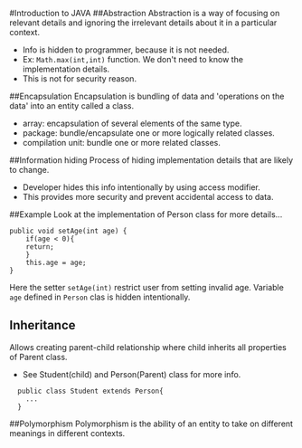 #Introduction to JAVA
##Abstraction
Abstraction is a way of focusing on relevant details and ignoring the irrelevant details about it in a particular context.
- Info is hidden to programmer, because it is not needed.
- Ex: `Math.max(int,int)` function. We don't need to know the implementation details.
- This is not for security reason.

##Encapsulation
Encapsulation is bundling of data and 'operations on the data' into an entity called a class.
- array: encapsulation of several elements of the same type.
- package: bundle/encapsulate one or more logically related classes.
- compilation unit: bundle one or more related classes.

##Information hiding
Process of hiding implementation details that are likely to change.
- Developer hides this info intentionally by using access modifier.
- This provides more security and prevent accidental access to data.

##Example
Look at the implementation of Person class for more details...
```
public void setAge(int age) { 
    if(age < 0){
    return;
    }
    this.age = age;
}
```
Here the setter `setAge(int)` restrict user from setting invalid age. Variable `age` defined in `Person` clas is hidden intentionally.

## Inheritance
Allows creating parent-child relationship where child inherits all properties of Parent class.
- See Student(child) and Person(Parent) class for more info.
```
  public class Student extends Person{
    ...
  }
  ```


##Polymorphism
Polymorphism is the ability of an entity to take on different meanings in different contexts.
